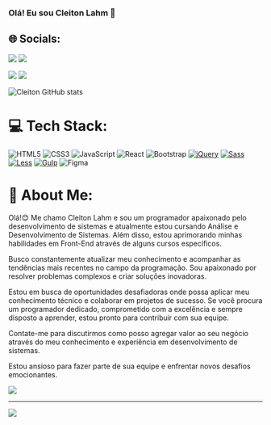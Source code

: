 ### Olá! Eu sou Cleiton Lahm 👋
## 🌐 Socials:
<a href="https://www.instagram.com/clei_lahmm/" target="_blank"><img src="https://img.shields.io/badge/Instagram-%23E4405F.svg?style=for-the-badge&logo=instagram&logoColor=white"></a>  <a href="https://www.linkedin.com/in/cleitonlahm/" target="_blank"><img src="https://img.shields.io/badge/LinkedIn-%230077B5.svg?style=for-the-badge&logo=linkedin&logoColor=white"></a>


<a href="https://www.instagram.com/seu_perfil_do_instagram/" target="_blank"><img src="https://img.shields.io/badge/Instagram-%23E4405F.svg?style=for-the-badge&logo=instagram&logoColor=white"></a> <a href="https://www.linkedin.com/in/seu_perfil_do_linkedin/" target="_blank"><img src="https://img.shields.io/badge/LinkedIn-%230077B5.svg?style=for-the-badge&logo=linkedin&logoColor=white"></a>




![Cleiton GitHub stats](https://github-readme-stats.vercel.app/api?username=CleitonLahm&show_icons=true&theme=radical)

# 💻 Tech Stack:
![HTML5](https://img.shields.io/badge/html5-%23E34F26.svg?style=for-the-badge&logo=html5&logoColor=white) ![CSS3](https://img.shields.io/badge/css3-%231572B6.svg?style=for-the-badge&logo=css3&logoColor=white) ![JavaScript](https://img.shields.io/badge/javascript-%23323330.svg?style=for-the-badge&logo=javascript&logoColor=%23F7DF1E) ![React](https://img.shields.io/badge/react-%2320232a.svg?style=for-the-badge&logo=react&logoColor=%2361DAFB) ![Bootstrap](https://img.shields.io/badge/bootstrap-%23563D7C.svg?style=for-the-badge&logo=bootstrap&logoColor=white) [![jQuery](https://img.shields.io/badge/jquery-%230769AD.svg?style=for-the-badge&logo=jquery&logoColor=white)](https://jquery.com/)
[![Sass](https://img.shields.io/badge/sass-%23CC6699.svg?style=for-the-badge&logo=sass&logoColor=white)](https://sass-lang.com/)
[![Less](https://img.shields.io/badge/less-%231d365d.svg?style=for-the-badge&logo=less&logoColor=white)](http://lesscss.org/)
[![Gulp](https://img.shields.io/badge/gulp-%23CF4647.svg?style=for-the-badge&logo=gulp&logoColor=white)](https://gulpjs.com/) ![Figma](https://img.shields.io/badge/figma-%23F24E1E.svg?style=for-the-badge&logo=figma&logoColor=white)
<br>
# 💫 About Me:

Olá!😊 Me chamo Cleiton Lahm e sou um programador apaixonado pelo desenvolvimento de sistemas e atualmente estou cursando Análise e Desenvolvimento de Sistemas. Além disso, estou aprimorando minhas habilidades em Front-End através de alguns cursos específicos.

Busco constantemente atualizar meu conhecimento e acompanhar as tendências mais recentes no campo da programação. Sou apaixonado por resolver problemas complexos e criar soluções inovadoras.<br>

Estou em busca de oportunidades desafiadoras onde possa aplicar meu conhecimento técnico e colaborar em projetos de sucesso. Se você procura um programador dedicado, comprometido com a excelência e sempre disposto a aprender, estou pronto para contribuir com sua equipe.<br>

Contate-me para discutirmos como posso agregar valor ao seu negócio através do meu conhecimento e experiência em desenvolvimento de sistemas.<br>

Estou ansioso para fazer parte de sua equipe e enfrentar novos desafios emocionantes.

![](https://github-readme-stats.vercel.app/api/top-langs/?username=CleitonLahm&layout=compact&langs_count=7&theme=dracula)

---
[![](https://visitcount.itsvg.in/api?id=CleitonLahm&icon=0&color=0)](https://visitcount.itsvg.in)

<!-- Proudly created with GPRM ( https://gprm.itsvg.in ) -->

